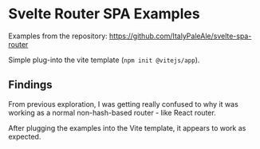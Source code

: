 # Svelte Router SPA Examples

Examples from the repository: https://github.com/ItalyPaleAle/svelte-spa-router

Simple plug-into the vite template (`npm init @vitejs/app`).

## Findings

From previous exploration, I was getting really confused to why it was working as a normal
non-hash-based router - like React router.

After plugging the examples into the Vite template, it appears to work as expected.